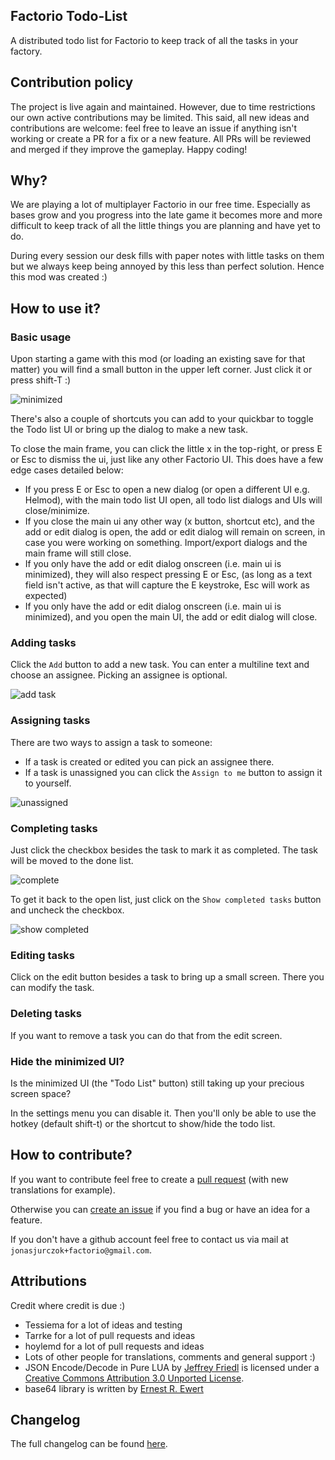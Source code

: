 Factorio Todo-List
------------------

A distributed todo list for Factorio to keep track of all the tasks in your factory.

## Contribution policy
The project is live again and maintained. 
However, due to time restrictions our own active contributions may be limited. 
This said, all new ideas and contributions are welcome: feel free to leave an issue if anything isn't working or create a PR for a fix or a new feature.
All PRs will be reviewed and merged if they improve the gameplay.
Happy coding!


## Why?

We are playing a lot of multiplayer Factorio in our free time.
Especially as bases grow and you progress into the late game it becomes more and more
difficult to keep track of all the little things you are planning and have yet to do.

During every session our desk fills with paper notes with little tasks on them but we
always keep being annoyed by this less than perfect solution. Hence this mod was created :)

## How to use it?

### Basic usage

Upon starting a game with this mod (or loading an existing save for that matter) you will
find a small button in the upper left corner. Just click it or press shift-T :)

![minimized](https://github.com/JonasJurczok/factorio-todo-list/blob/master/img/minimized.png)

There's also a couple of shortcuts you can add to your quickbar to toggle the
Todo list UI or bring up the dialog to make a new task.

To close the main frame, you can click the little x in the top-right, or press
E or Esc to dismiss the ui, just like any other Factorio UI.  This does have a
few edge cases detailed below:

- If you press E or Esc to open a new dialog (or open a different UI e.g.
Helmod), with the main todo list UI open, all todo list dialogs and UIs
will close/minimize.
- If you close the main ui any other way (x button, shortcut etc), and the add
or edit dialog is open, the add or edit dialog will remain on screen, in
case you were working on something. Import/export dialogs and the main
frame will still close.
- If you only have the add or edit dialog onscreen (i.e. main ui is minimized),
they will also respect pressing E or Esc, (as long as a text field isn't
active, as that will capture the E keystroke, Esc will work as expected)
- If you only have the add or edit dialog onscreen (i.e. main ui is minimized),
and you open the main UI, the add or edit dialog will close.

### Adding tasks

Click the `Add` button to add a new task.
You can enter a multiline text and choose an assignee. Picking an assignee is optional.

![add task](https://github.com/JonasJurczok/factorio-todo-list/blob/master/img/add%20task.png)

### Assigning tasks

There are two ways to assign a task to someone:

* If a task is created or edited you can pick an assignee there.
* If a task is unassigned you can click the `Assign to me` button to assign it to yourself.

![unassigned](https://github.com/JonasJurczok/factorio-todo-list/blob/master/img/maximized%20unassigned.png)

### Completing tasks

Just click the checkbox besides the task to mark it as completed.
The task will be moved to the done list.

![complete](https://github.com/JonasJurczok/factorio-todo-list/blob/master/img/maximized%20complete.png)

To get it back to the open list, just click on the `Show completed tasks` button and uncheck the checkbox.

![show completed](https://github.com/JonasJurczok/factorio-todo-list/blob/master/img/show%20completed.png)

### Editing tasks

Click on the edit button besides a task to bring up a small screen.
There you can modify the task.

### Deleting tasks
If you want to remove a task you can do that from the edit screen.

### Hide the minimized UI?

Is the minimized UI (the "Todo List" button) still taking up your precious
screen space?

In the settings menu you can disable it. Then you'll only be able to use the
hotkey (default shift-t) or the shortcut to show/hide the todo list.

## How to contribute?

If you want to contribute feel free to create a [pull request](https://github.com/JonasJurczok/factorio-todo-list/pulls) (with new translations for example).

Otherwise you can [create an issue](https://github.com/JonasJurczok/factorio-todo-list/issue) if you find a bug or have
an idea for a feature.

If you don't have a github account feel free to contact us via mail at `jonasjurczok+factorio@gmail.com`.

## Attributions
Credit where credit is due :)

* Tessiema for a lot of ideas and testing
* Tarrke for a lot of pull requests and ideas
* hoylemd for a lot of pull requests and ideas
* Lots of other people for translations, comments and general support :)
* JSON Encode/Decode in Pure LUA by [Jeffrey Friedl](http://regex.info/blog/lua/json) is licensed under a [Creative Commons Attribution 3.0 Unported License](http://creativecommons.org/licenses/by/3.0/deed.en_US).
* base64 library is written by [Ernest R. Ewert](https://github.com/ErnieE5/ee5_base64)

## Changelog
The full changelog can be found [here](https://github.com/JonasJurczok/factorio-todo-list/blob/master/changelog.txt).
